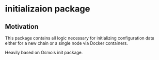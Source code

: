 # initializaion package

## Motivation

This package contains all logic necessary for initializing configuration
data either for a new chain or a single node via Docker containers.

Heavily based on Osmois init package.
